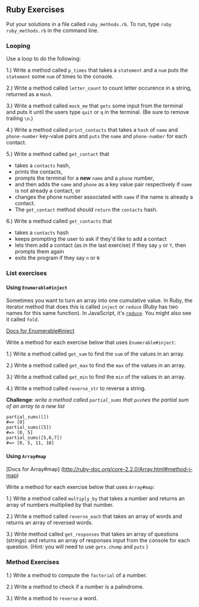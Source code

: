 ## Ruby Exercises

Put your solutions in a file called `ruby_methods.rb`. To run, type `ruby ruby_methods.rb` in the command line.

### Looping 

Use a loop to do  the following:

1.) Write a method called `p_times` that takes a `statement` and a `num` puts the `statement` some `num` of times to the console.

2.) Write a method called `letter_count` to count letter occurence in a string, returned as a `Hash`.

3.) Write a method called `mock_me` that `gets` some input from the terminal and puts it until the users type `quit` or `q` in the terminal. (Be sure to remove trailing `\n`.)

4.) Write a method called `print_contacts` that takes a `hash` of `name` and `phone-number` key-value pairs and `puts` the `name` and `phone-number` for each contact.

5.) Write a method called `get_contact` that

  * takes a `contacts` hash,
  * prints the contacts,
  * prompts the terminal for a **new** `name` and a `phone` number,
  * and then adds the `name` and `phone` as a key value pair respectively if `name` is not already a contact, or
  * changes the phone number associated with `name` if the name is already a contact.
  * The `get_contact` method should `return` the `contacts` hash.

6.) Write a method called `get_contacts` that 

  * takes a `contacts` hash
  * keeps prompting the user to ask if they'd like to add a contact
  * lets them add a contact (as in the last exercise) if they say `y` or `Y`, then prompts them again
  * exits the program if they say `n` or `N`


### List exercises

#### Using `Enumerable#inject`

Sometimes you want to turn an array  into  one cumulative value.  In Ruby, the iterator method that does this is called `inject` or `reduce` (Ruby has two names for this same function).  In JavaScript, it's [`reduce`](https://developer.mozilla.org/en-US/docs/Web/JavaScript/Reference/Global_Objects/Array/Reduce). You might also see it called `fold`.


[Docs for Enumerable#inject](http://ruby-doc.org/core-2.2.0/Enumerable.html#method-i-inject)  


Write a method for each exercise below that uses `Enumerable#inject`:

1.) Write a method called `get_sum` to find the `sum` of the values in an array.

2.) Write a method called `get_max` to find the `max` of the values in an array.

3.) Write a method called `get_min` to find the `min` of the values in an array.

4.) Write a method called `reverse_str` to reverse a string.

**Challenge**: *write a method called `partial_sums` that `push`es the partial sum of an array to a new list*

```
partial_sums([])
#=> [0]
partial_sums([5])
#=> [0, 5]
partial_sums([5,6,7])
#=> [0, 5, 11, 18]
```

#### Using `Array#map`
[Docs for Array#map] (http://ruby-doc.org/core-2.2.0/Array.html#method-i-map)

Write a method for each exercise below that uses `Array#map`:

1.)  Write a method called `multiply_by` that takes a number and returns an array of numbers multiplied by that number.

2.)  Write a method called `reverse_each` that takes an array of words and returns an array of reversed words.

3.)  Write method called `get_responses` that takes an array of questions (strings) and returns an array of responses input from the console for each question. (Hint: you will need to use `gets.chomp` and `puts` )

### Method Exercises

1.) Write a method to compute the `factorial` of a number.

2.) Write a method to check if a number is a palindrome.

3.) Write a method to `reverse` a word.
